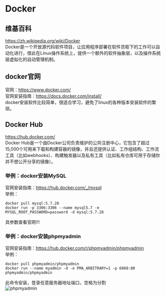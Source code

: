 # Docker

## 维基百科
https://zh.wikipedia.org/wiki/Docker  
Docker是一个开放源代码软件项目，让应用程序部署在软件货柜下的工作可以自动化进行，借此在Linux操作系统上，提供一个额外的软件抽象层，以及操作系统层虚拟化的自动管理机制。  

## docker官网
官网：https://www.docker.com/  
官网安装指南：https://docs.docker.com/install/  
docker安装软件比较简单，很适合学习，避免了linux的各种版本安装软件的繁琐。

##  Docker Hub
https://hub.docker.com/  
Docker Hub是一个由Docker公司负责维护的公共注册中心，它包含了超过15,000个可用来下载和构建容器的镜像，并且还提供认证、工作组结构、工作流工具（比如webhooks）、构建触发器以及私有工具（比如私有仓库可用于存储你并不想公开分享的镜像）。  

### 举例：docker安装MySQL
官网安装指南：https://hub.docker.com/_/mysql  
举例：  
```
docker pull mysql:5.7.28
docker run -p 3306:3306 --name mysql5.7 -e MYSQL_ROOT_PASSWORD=password -d mysql:5.7.28
```
具参数查看官网!!!  

### 举例：docker安装phpmyadmin
官网安装指南：https://hub.docker.com/r/phpmyadmin/phpmyadmin  
举例：  
```
docker pull phpmyadmin/phpmyadmin
docker run --name myadmin -d -e PMA_ARBITRARY=1 -p 6060:80 phpmyadmin/phpmyadmin
```
此命令安装，登录任意服务器地址端口，空格为分割  
![phpmyadmin](/mypng/6.png)
